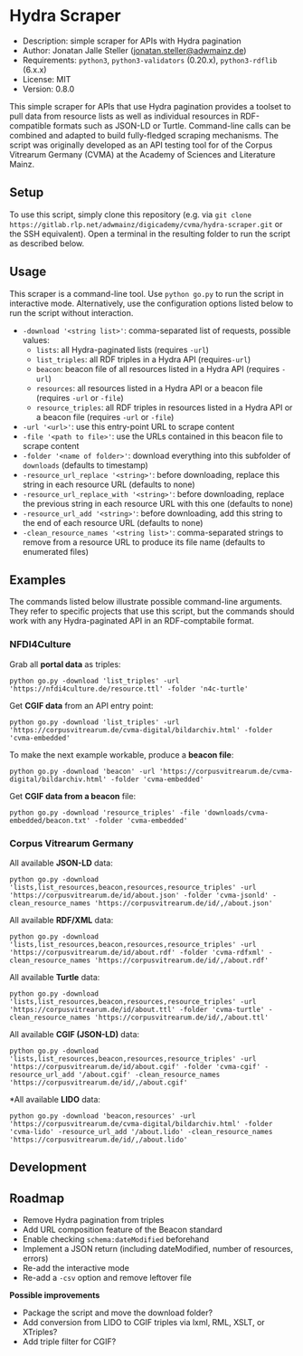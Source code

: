 # Hydra Scraper

- Description: simple scraper for APIs with Hydra pagination
- Author: Jonatan Jalle Steller ([jonatan.steller@adwmainz.de](mailto:jonatan.steller@adwmainz.de))
- Requirements: `python3`, `python3-validators` (0.20.x), `python3-rdflib` (6.x.x)
- License: MIT
- Version: 0.8.0

This simple scraper for APIs that use Hydra pagination provides a toolset to pull data from resource lists as well as individual resources in RDF-compatible formats such as JSON-LD or Turtle. Command-line calls can be combined and adapted to build fully-fledged scraping mechanisms. The script was originally developed as an API testing tool for of the Corpus Vitrearum Germany (CVMA) at the Academy of Sciences and Literature Mainz.

## Setup

To use this script, simply clone this repository (e.g. via `git clone https://gitlab.rlp.net/adwmainz/digicademy/cvma/hydra-scraper.git` or the SSH equivalent). Open a terminal in the resulting folder to run the script as described below.

## Usage

This scraper is a command-line tool. Use `python go.py` to run the script in interactive mode. Alternatively, use the configuration options listed below to run the script without interaction.

- `-download '<string list>'`: comma-separated list of requests, possible values:
  - `lists`: all Hydra-paginated lists (requires `-url`)
  - `list_triples`: all RDF triples in a Hydra API (requires`-url`)
  - `beacon`: beacon file of all resources listed in a Hydra API (requires `-url`)
  - `resources`: all resources listed in a Hydra API or a beacon file (requires `-url` or `-file`)
  - `resource_triples`: all RDF triples in resources listed in a Hydra API or a beacon file (requires `-url` or `-file`)
- `-url '<url>'`: use this entry-point URL to scrape content
- `-file '<path to file>'`: use the URLs contained in this beacon file to scrape content
- `-folder '<name of folder>'`: download everything into this subfolder of `downloads` (defaults to timestamp)
- `-resource_url_replace '<string>'`: before downloading, replace this string in each resource URL (defaults to none)
- `-resource_url_replace_with '<string>'`: before downloading, replace the previous string in each resource URL with this one (defaults to none)
- `-resource_url_add '<string>'`: before downloading, add this string to the end of each resource URL (defaults to none)
- `-clean_resource_names '<string list>'`: comma-separated strings to remove from a resource URL to produce its file name (defaults to enumerated files)

## Examples

The commands listed below illustrate possible command-line arguments. They refer to specific projects that use this script, but the commands should work with any Hydra-paginated API in an RDF-comptabile format.

### NFDI4Culture

Grab all **portal data** as triples:

```
python go.py -download 'list_triples' -url 'https://nfdi4culture.de/resource.ttl' -folder 'n4c-turtle'
```

Get **CGIF data** from an API entry point:

```
python go.py -download 'list_triples' -url 'https://corpusvitrearum.de/cvma-digital/bildarchiv.html' -folder 'cvma-embedded'
```

To make the next example workable, produce a **beacon file**:

```
python go.py -download 'beacon' -url 'https://corpusvitrearum.de/cvma-digital/bildarchiv.html' -folder 'cvma-embedded'
```

Get **CGIF data from a beacon** file:

```
python go.py -download 'resource_triples' -file 'downloads/cvma-embedded/beacon.txt' -folder 'cvma-embedded'
```

### Corpus Vitrearum Germany

All available **JSON-LD** data:

```
python go.py -download 'lists,list_resources,beacon,resources,resource_triples' -url 'https://corpusvitrearum.de/id/about.json' -folder 'cvma-jsonld' -clean_resource_names 'https://corpusvitrearum.de/id/,/about.json'
```

All available **RDF/XML** data:

```
python go.py -download 'lists,list_resources,beacon,resources,resource_triples' -url 'https://corpusvitrearum.de/id/about.rdf' -folder 'cvma-rdfxml' -clean_resource_names 'https://corpusvitrearum.de/id/,/about.rdf'
```

All available **Turtle** data:

```
python go.py -download 'lists,list_resources,beacon,resources,resource_triples' -url 'https://corpusvitrearum.de/id/about.ttl' -folder 'cvma-turtle' -clean_resource_names 'https://corpusvitrearum.de/id/,/about.ttl'
```

All available **CGIF (JSON-LD)** data:

```
python go.py -download 'lists,list_resources,beacon,resources,resource_triples' -url 'https://corpusvitrearum.de/id/about.cgif' -folder 'cvma-cgif' -resource_url_add '/about.cgif' -clean_resource_names 'https://corpusvitrearum.de/id/,/about.cgif'
```

*All available **LIDO** data:

```
python go.py -download 'beacon,resources' -url 'https://corpusvitrearum.de/cvma-digital/bildarchiv.html' -folder 'cvma-lido' -resource_url_add '/about.lido' -clean_resource_names 'https://corpusvitrearum.de/id/,/about.lido'
```

## Development

## Roadmap

- Remove Hydra pagination from triples
- Add URL composition feature of the Beacon standard
- Enable checking `schema:dateModified` beforehand
- Implement a JSON return (including dateModified, number of resources, errors)
- Re-add the interactive mode
- Re-add a `-csv` option and remove leftover file

**Possible improvements**

- Package the script and move the download folder?
- Add conversion from LIDO to CGIF triples via lxml, RML, XSLT, or XTriples?
- Add triple filter for CGIF?
